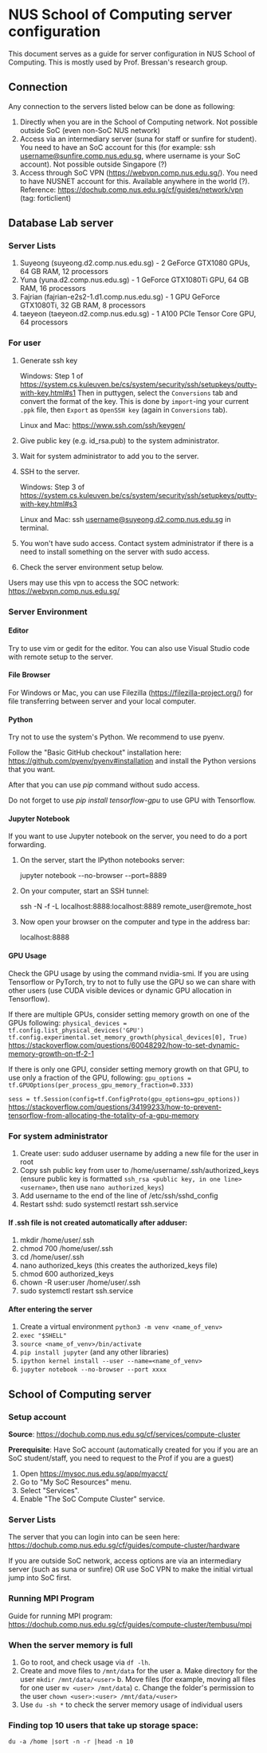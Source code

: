 # NUS School of Computing server configuration
This document serves as a guide for server configuration in NUS School of Computing. This is mostly used by Prof. Bressan's research group.

Connection
--------
Any connection to the servers listed below can be done as following:
1. Directly when you are in the School of Computing network. Not possible outside SoC (even non-SoC NUS network) 
2. Access via an intermediary server (suna for staff or sunfire for student). You need to have an SoC account for this (for example: ssh username@sunfire.comp.nus.edu.sg, where username is your SoC account). Not possible outside Singapore (?) 
3. Access through SoC VPN (https://webvpn.comp.nus.edu.sg/). You need to have NUSNET account for this. Available anywhere in the world (?). Reference: https://dochub.comp.nus.edu.sg/cf/guides/network/vpn (tag: forticlient)

Database Lab server
--------
### Server Lists
1. Suyeong (suyeong.d2.comp.nus.edu.sg) - 2 GeForce GTX1080 GPUs, 64 GB RAM, 12 processors 
2. Yuna (yuna.d2.comp.nus.edu.sg) - 1 GeForce GTX1080Ti GPU, 64 GB RAM, 16 processors
3. Fajrian (fajrian-e2s2-1.d1.comp.nus.edu.sg) - 1 GPU GeForce GTX1080Ti, 32 GB RAM, 8 processors
4. taeyeon (taeyeon.d2.comp.nus.edu.sg) - 1 A100 PCIe Tensor Core GPU, 64 processors

### For user
1. Generate ssh key

   Windows: Step 1 of https://system.cs.kuleuven.be/cs/system/security/ssh/setupkeys/putty-with-key.html#s1
   Then in puttygen, select the ```Conversions``` tab and convert the format of the key. This is done by ```import```-ing your current ```.ppk``` file, then ```Export``` as ```OpenSSH key``` (again in ```Conversions``` tab).

   
   Linux and Mac: https://www.ssh.com/ssh/keygen/
   
2. Give public key (e.g. id_rsa.pub) to the system administrator.
3. Wait for system administrator to add you to the server.
3. SSH to the server.

   Windows: Step 3 of https://system.cs.kuleuven.be/cs/system/security/ssh/setupkeys/putty-with-key.html#s3
   
   Linux and Mac: ssh username@suyeong.d2.comp.nus.edu.sg in terminal.
   
4. You won't have sudo access. Contact system administrator if there is a need to install something on the server with sudo access.
5. Check the server environment setup below.

Users may use this vpn to access the SOC network: https://webvpn.comp.nus.edu.sg/

### Server Environment

#### Editor
Try to use vim or gedit for the editor. You can also use Visual Studio code with remote setup to the server.

#### File Browser
For Windows or Mac, you can use Filezilla (https://filezilla-project.org/) for file transferring between server and your local computer.

#### Python
Try not to use the system's Python. We recommend to use pyenv.

Follow the "Basic GitHub checkout" installation here: https://github.com/pyenv/pyenv#installation and install the Python versions that you want. 

After that you can use *pip* command without sudo access. 

Do not forget to use *pip install tensorflow-gpu* to use GPU with Tensorflow.

#### Jupyter Notebook
If you want to use Jupyter notebook on the server, you need to do a port forwarding.

1. On the server, start the IPython notebooks server:

   jupyter notebook --no-browser --port=8889

2. On your computer, start an SSH tunnel:

   ssh -N -f -L localhost:8888:localhost:8889 remote_user@remote_host

3. Now open your browser on the computer and type in the address bar:

   localhost:8888

#### GPU Usage
Check the GPU usage by using the command nvidia-smi.
If you are using Tensorflow or PyTorch, try to not to fully use the GPU so we can share with other users (use CUDA visible devices or dynamic GPU allocation in Tensorflow).

If there are multiple GPUs, consider setting memory growth on one of the GPUs following: 
```physical_devices = tf.config.list_physical_devices('GPU') ```
```tf.config.experimental.set_memory_growth(physical_devices[0], True)```
https://stackoverflow.com/questions/60048292/how-to-set-dynamic-memory-growth-on-tf-2-1

If there is only one GPU, consider setting memory growth on that GPU, to use only a fraction of the GPU, following: 
```gpu_options = tf.GPUOptions(per_process_gpu_memory_fraction=0.333)```

```sess = tf.Session(config=tf.ConfigProto(gpu_options=gpu_options))```
https://stackoverflow.com/questions/34199233/how-to-prevent-tensorflow-from-allocating-the-totality-of-a-gpu-memory

### For system administrator
1. Create user: sudo adduser username by adding a new file for the user in root
2. Copy ssh public key from user to /home/username/.ssh/authorized_keys (ensure public key is formatted ```ssh_rsa <public key, in one line> <username>```, then use ```nano authorized_keys```)
3. Add username to the end of the line of /etc/ssh/sshd_config 
4. Restart sshd: sudo systemctl restart ssh.service

#### If .ssh file is not created automatically after adduser:
1. mkdir /home/user/.ssh
2. chmod 700 /home/user/.ssh
3. cd /home/user/.ssh
4. nano authorized_keys (this creates the authorized_keys file)
5. chmod 600 authorized_keys
6. chown -R user:user /home/user/.ssh
7. sudo systemctl restart ssh.service

#### After entering the server
1. Create a virtual environment ```python3 -m venv <name_of_venv>```
2. ```exec "$SHELL"```
3. ```source <name_of_venv>/bin/activate```
4. ```pip install jupyter``` (and any other libraries)
5. ```ipython kernel install --user --name=<name_of_venv>```
6. ```jupyter notebook --no-browser --port xxxx```


School of Computing server
--------

### Setup account
<b>Source</b>: https://dochub.comp.nus.edu.sg/cf/services/compute-cluster

<b>Prerequisite</b>: Have SoC account (automatically created for you if you are an SoC student/staff, you need to request to the Prof if you are a guest)

1. Open https://mysoc.nus.edu.sg/app/myacct/
2. Go to "My SoC Resources" menu.
3. Select "Services".
4. Enable "The SoC Compute Cluster" service.

### Server Lists
The server that you can login into can be seen here: https://dochub.comp.nus.edu.sg/cf/guides/compute-cluster/hardware

If you are outside SoC network, access options are via an intermediary server (such as suna or sunfire) OR use SoC VPN to make the initial virtual jump into SoC first.

### Running MPI Program
Guide for running MPI program: https://dochub.comp.nus.edu.sg/cf/guides/compute-cluster/tembusu/mpi

### When the server memory is full
1. Go to root, and check usage via ```df -lh```.
2. Create and move files to ```/mnt/data``` for the user
a. Make directory for the user ```mkdir /mnt/data/<user>```
b. Move files (for example, moving all files for one user ```mv <user> /mnt/data```)
c. Change the folder's permission to the user ```chown <user>:<user> /mnt/data/<user>```
4. Use ```du -sh *``` to check the server memory usage of individual users


### Finding top 10 users that take up storage space:
```du -a /home |sort -n -r |head -n 10```



